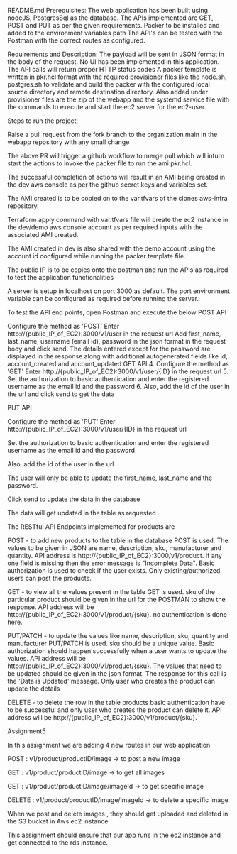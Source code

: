 README.md
Prerequisites: The web application has been built using nodeJS, PostgresSql as the database. The APIs implemented are GET, POST and PUT as per the given requirements. Packer to be installed and added to the environment variables path The API's can be tested with the Postman with the correct routes as configured.

Requirements and Description: The payload will be sent in JSON format in the body of the request. No UI has been implemented in this application. The API calls will return proper HTTP status codes A packer template is written in pkr.hcl format with the required provisioner files like the node.sh, postgres.sh to validate and build the packer with the configured local source directory and remote destination directory. Also added under provisioner files are the zip of the webapp and the systemd service file with the commands to execute and start the ec2 server for the ec2-user.

Steps to run the project:

Raise a pull request from the fork branch to the organization main in the webapp repository with any small change

The above PR will trigger a github workflow to merge pull which will inturn start the actions to invoke the packer file to run the ami.pkr.hcl.

The successful completion of actions will result in an AMI being created in the dev aws console as per the github secret keys and variables set.

The AMI created is to be copied on to the var.tfvars of the clones aws-infra repository.

Terraform apply command with var.tfvars file will create the ec2 instance in the dev/demo aws console account as per required inputs with the associated AMI created.

The AMI created in dev is also shared with the demo account using the account id configured while running the packer template file.

The public IP is to be copies onto the postman and run the APIs as required to test the application functionalities

A server is setup in localhost on port 3000 as default. The port environment variable can be configured as required before running the server.

To test the API end points, open Postman and execute the below POST API

Configure the method as 'POST' Enter http://{public_IP_of_EC2}:3000/v1/user in the request url
Add first_name, last_name, username (email id), password in the json format in the request body and click send.
The details entered except for the password are displayed in the response along with additional autogenerated fields like id, account_created and account_updated
GET API 4. Configure the method as 'GET' Enter http://{public_IP_of_EC2}:3000/v1/user/{ID} in the request url 5. Set the authorization to basic authentication and enter the registered username as the email id and the password 6. Also, add the id of the user in the url and click send to get the data

PUT API

Configure the method as 'PUT' Enter http://{public_IP_of_EC2}:3000/v1/user/{ID} in the request url

Set the authorization to basic authentication and enter the registered username as the email id and the password

Also, add the id of the user in the url

The user will only be able to update the first_name, last_name and the password.

Click send to update the data in the database

The data will get updated in the table as requested

The RESTful API Endpoints implemented for products are

POST - to add new products to the table in the database POST is used. The values to be given in JSON are name, description, sku, manufacturer and quantity. API address is http://{public_IP_of_EC2}:3000/v1/product. If any one field is missing then the error message is "Incomplete Data". Basic authorization is used to check if the user exists. Only existing/authorized users can post the products.

GET - to view all the values present in the table GET is used. sku of the particular product should be given in the url for the POSTMAN to show the response. API address will be http://{public_IP_of_EC2}:3000/v1/product/{sku}. no authentication is done here.

PUT/PATCH - to update the values like name, description, sku, quantity and manufacturer PUT/PATCH is used. sku should be a unique value. Basic authorization should happen successfully when a user wants to update the values. API address will be http://{public_IP_of_EC2}:3000/v1/product/{sku}. The values that need to be updated should be given in the json format. The response for this call is the 'Data is Updated' message. Only user who creates the product can update the details

DELETE - to delete the row in the table products basic authentication have to be successful and only user who creates the product can delete it. API address will be http://{public_IP_of_EC2}:3000/v1/product/{sku}.

Assignment5

In this assignment we are adding 4 new routes in our web application

POST : v1/product/productID/image -> to post a new image

GET : v1/product/productID/image -> to get all images

GET : v1/product/productID/image/imageId -> to get specific image

DELETE : v1/product/productID/image/imageId -> to delete a specific image

When we post and delete images , they should get uploaded and deleted in the S3 bucket in Aws ec2 instance

This assignment should ensure that our app runs in the ec2 instance and get connected to the rds instance.